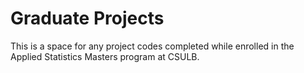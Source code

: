# Graduate Projects

This is a space for any project codes completed while enrolled in the Applied Statistics Masters program at CSULB.



